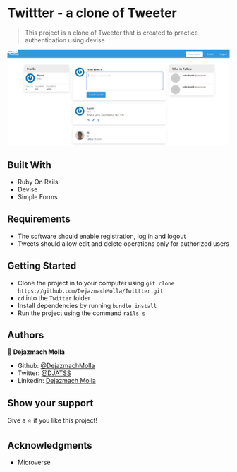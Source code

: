 # Twittter - a clone of Tweeter 
> This project is a clone of Tweeter that is created to practice authentication using devise

![screenshot](./lib/assets/twittter.PNG)

## Built With
- Ruby On Rails
- Devise
- Simple Forms

## Requirements
- The software should enable registration, log in and logout
- Tweets should allow edit and delete operations only for authorized users

## Getting Started
- Clone the project in to your computer using `git clone https://github.com/DejazmachMolla/Twittter.git`
- `cd` into the `Twitter` folder
- Install dependencies by running `bundle install`
- Run the project using the command `rails s`

## Authors

:bust_in_silhouette: **Dejazmach Molla**

- Github: [@DejazmachMolla](https://github.com/DejazmachMolla)
- Twitter: [@DJATSS](https://twitter.com/DJATSS)
- Linkedin: [Dejazmach Molla](https://www.linkedin.com/in/dejazmach-getachew-027aabaa/)

## Show your support

Give a ⭐️ if you like this project!

## Acknowledgments

- Microverse